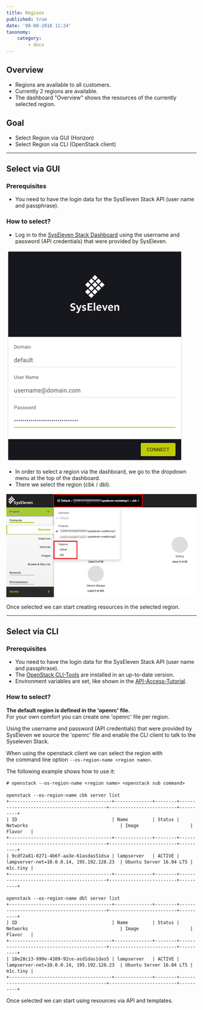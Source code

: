 ```yaml
---
title: Regions
published: true
date: '08-08-2018 11:24'
taxonomy:
    category:
        - docs
---
```


## Overview

* Regions are available to all customers.
* Currently 2 regions are available.
* The dashboard "Overview" shows the resources of the currently selected region.

## Goal

* Select Region via GUI (Horizon)
* Select Region via CLI (OpenStack client)

---

## Select via GUI

### Prerequisites

* You need to have the login data for the SysEleven Stack API (user name and passphrase).

### How to select?

* Log in to the [SysEleven Stack Dashboard](https://dashboard.cloud.syseleven.net) using the username and password (API credentials) that were provided by SysEleven.

![SysEleven Login](../../images/horizon-login.png)

* In order to select a region via the dashboard, we go to the dropdown menu at the top of the dashboard.
* There we select the region (cbk / dbl).

![Select region](../../images/selectregion.png)

Once selected we can start creating resources in the selected region.

---

## Select via CLI

### Prerequisites

* You need to have the login data for the SysEleven Stack API (user name and passphrase).
* The [OpenStack CLI-Tools](../../03.Howtos/02.openstack-cli/docs.de.md) are installed in an up-to-date version.
* Environment variables are set, like shown in the [API-Access-Tutorial](../../02.Tutorials/02.api-access/docs.en.md).

### How to select?

**The default region is defined in the 'openrc' file.**  
For your own comfort you can create one 'openrc' file per region.

Using the username and password (API credentials) that were provided by SysEleven we source the 'openrc' file and enable the CLI client to talk to the Syseleven Stack.

When using the openstack client we can select the region with  
the command line option `--os-region-name <region name>`.

The following example shows how to use it:

```shell
# openstack --os-region-name <region name> <openstack sub command>

openstack --os-region-name cbk server list
+--------------------------------------+--------------+--------+-------------------------------------------+-------------------------+----------+
| ID                                   | Name         | Status | Networks                                  | Image                   | Flavor   |
+--------------------------------------+--------------+--------+-------------------------------------------+-------------------------+----------+
| 9cdf2a81-0271-4b6f-aa3e-61asdas51dsa | lampserver   | ACTIVE | lampserver-net=10.0.0.14, 195.192.128.23  | Ubuntu Server 16.04 LTS | m1c.tiny |
+--------------------------------------+--------------+--------+-------------------------------------------+-------------------------+----------+

openstack --os-region-name dbl server list
+--------------------------------------+--------------+--------+-------------------------------------------+-------------------------+----------+
| ID                                   | Name         | Status | Networks                                  | Image                   | Flavor   |
+--------------------------------------+--------------+--------+-------------------------------------------+-------------------------+----------+
| 18e28c13-999e-4389-92ce-asd1das1das5 | lampserver   | ACTIVE | lampserver-net=10.0.0.14, 195.192.128.23  | Ubuntu Server 16.04 LTS | m1c.tiny |
+--------------------------------------+--------------+--------+-------------------------------------------+-------------------------+----------+
```

Once selected we can start using resources via API and templates.

